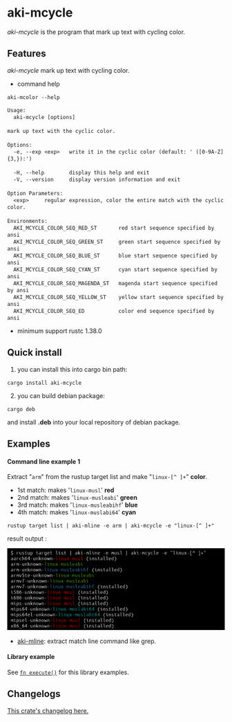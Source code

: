 # aki-mcycle

*aki-mcycle* is the program that mark up text with cycling color.

## Features

*aki-mcycle*  mark up text with cycling color.

* command help

```text
aki-mcolor --help
```

```text
Usage:
  aki-mcycle [options]

mark up text with the cyclic color.

Options:
  -e, --exp <exp>   write it in the cyclic color (default: ' ([0-9A-Z]{3,}):')

  -H, --help        display this help and exit
  -V, --version     display version information and exit

Option Parameters:
  <exp>     regular expression, color the entire match with the cyclic color.

Environments:
  AKI_MCYCLE_COLOR_SEQ_RED_ST       red start sequence specified by ansi
  AKI_MCYCLE_COLOR_SEQ_GREEN_ST     green start sequence specified by ansi
  AKI_MCYCLE_COLOR_SEQ_BLUE_ST      blue start sequence specified by ansi
  AKI_MCYCLE_COLOR_SEQ_CYAN_ST      cyan start sequence specified by ansi
  AKI_MCYCLE_COLOR_SEQ_MAGENDA_ST   magenda start sequence specified by ansi
  AKI_MCYCLE_COLOR_SEQ_YELLOW_ST    yellow start sequence specified by ansi
  AKI_MCYCLE_COLOR_SEQ_ED           color end sequence specified by ansi
```

* minimum support rustc 1.38.0

## Quick install

1. you can install this into cargo bin path:

```
cargo install aki-mcycle
```

2. you can build debian package:

```
cargo deb
```

and install **.deb** into your local repository of debian package.

## Examples

#### Command line example 1

Extract "`arm`" from the rustup target list and make "`linux-[^ ]+`" **color**.

- 1st match: makes '`linux-musl`' **red**
- 2nd match: makes '`linux-musleabi`' **green**
- 3rd match: makes '`linux-musleabihf`' **blue**
- 4th match: makes '`linux-muslabi64`' **cyan**

```
rustup target list | aki-mline -e arm | aki-mcycle -e "linux-[^ ]+"
```

result output :

![out rustup image]

[out rustup image]: https://raw.githubusercontent.com/aki-akaguma/aki-mcycle/main/img/out-rustup-1.png

- [aki-mline](https://crates.io/crates/aki-mline): extract match line command like grep.

#### Library example

See [`fn execute()`] for this library examples.

[`fn execute()`]: crate::execute

## Changelogs

[This crate's changelog here.](https://github.com/aki-akaguma/aki-mcycle/blob/main/CHANGELOG.md)
